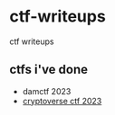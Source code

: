 # ctf-writeups
ctf writeups

## ctfs i've done

- damctf 2023
- [cryptoverse ctf 2023](https://github.com/quasar098/ctf-writeups/tree/main/cryptoverse-2023)
